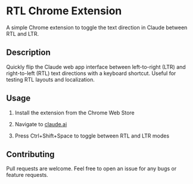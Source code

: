 # RTL Chrome Extension

A simple Chrome extension to toggle the text direction in Claude between RTL and LTR.

## Description

Quickly flip the Claude web app interface between left-to-right (LTR) and right-to-left (RTL) text directions with a keyboard shortcut. Useful for testing RTL layouts and localization. 

## Usage

1. Install the extension from the Chrome Web Store

2. Navigate to [claude.ai](https://claude.ai)

3. Press Ctrl+Shift+Space to toggle between RTL and LTR modes

## Contributing

Pull requests are welcome. Feel free to open an issue for any bugs or feature requests.
